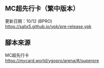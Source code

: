 ## MC超先行卡（繁中版本）
更新日期：10/12 (BPRO)  
<https://salix5.github.io/ypk/pre-release.ypk>


## 腳本來源
MC超先行卡  
<https://mycard.world/ygopro/arena/#/superpre>
